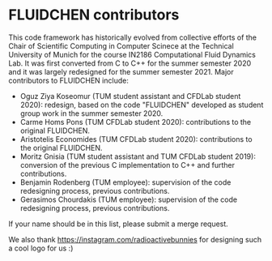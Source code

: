 # FLUIDCHEN contributors

This code framework has historically evolved from collective efforts of the
Chair of Scientific Computing in Computer Scinece at the Technical
University of Munich for the course IN2186 Computational Fluid
Dynamics Lab. It was first converted from C to C++ for the summer
semester 2020 and it was largely redesigned for the summer semester
2021. Major contributors to FLUIDCHEN include:

- Oguz Ziya Koseomur (TUM student assistant and CFDLab student 2020):
  redesign, based on the code "FLUIDCHEN" developed as student group
  work in the summer semester 2020.
- Carme Homs Pons (TUM CFDLab student 2020): contributions to the original FLUIDCHEN.
- Aristotelis Economides (TUM CFDLab student 2020): contributions to the original FLUIDCHEN.
- Moritz Gnisia (TUM student assistant and TUM CFDLab student 2019):
  conversion of the previous C implementation to C++ and further contributions.
- Benjamin Rodenberg (TUM employee): supervision of the code redesigning process, previous contributions.
- Gerasimos Chourdakis (TUM employee): supervision of the code redesigning process, previous contributions.

If your name should be in this list, please submit a merge request.

We also thank https://instagram.com/radioactivebunnies for designing such a cool logo for us :)
